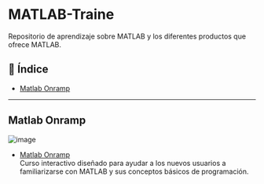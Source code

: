 # MATLAB-Traine
Repositorio de aprendizaje sobre MATLAB y los diferentes productos que ofrece MATLAB.


## 📑 Índice

- [Matlab Onramp](#matlab-onramp)

---

## Matlab Onramp  
![image](https://github.com/user-attachments/assets/0e96af80-c551-4f46-8b12-22cd18ac60cc)  
- [Matlab Onramp](https://github.com/Additrejo/MATLAB-traine/tree/main/Matlab%20Onramp)  
Curso interactivo diseñado para ayudar a los nuevos usuarios a familiarizarse con MATLAB y sus conceptos básicos de programación.


